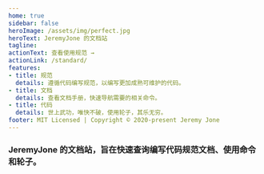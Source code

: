 ```yaml
---
home: true
sidebar: false
heroImage: /assets/img/perfect.jpg
heroText: JeremyJone 的文档站
tagline:
actionText: 查看使用规范 →
actionLink: /standard/
features:
- title: 规范
  details: 遵循代码编写规范，以编写更加成熟可维护的代码。
- title: 文档
  details: 查看文档手册，快速导航需要的相关命令。
- title: 代码
  details: 世上武功，唯快不破，使用轮子，其乐无穷。
footer: MIT Licensed | Copyright © 2020-present Jeremy Jone
---
```


<!-- <Home /> -->

### JeremyJone 的文档站，旨在快速查询编写代码规范文档、使用命令和轮子。

